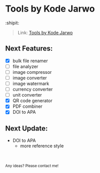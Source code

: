 # Tools by Kode Jarwo

:shipit:

> Link: [Tools by Kode Jarwo](https://tools.kodejarwo.com)

## Next Features:
- [x] bulk file renamer
- [ ] file analyzer
- [ ] image compressor
- [ ] image converter
- [ ] image watermark
- [ ] currency converter
- [ ] unit converter
- [x] QR code generator
- [x] PDF combiner
- [x] DOI to APA

## Next Update:
- DOI to APA
  - more reference style
  
<br>
<br>
<sub>Any ideas? Please contact me!</sub>